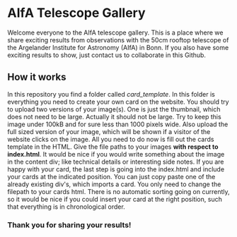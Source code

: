 # AIfA Telescope Gallery

Welcome everyone to the AIfA telescope gallery. This is a place where we share exciting results from observations with the 50cm rooftop telescope of the Argelander Institute for Astronomy (AIfA) in Bonn.
If you also have some exciting results to show, just contact us to collaborate in this Github. 

## How it works

In this repository you find a folder called *card_template*. In this folder is everything you need to create your own card on the website. You should try to upload two versions of your image(s). 
One is just the thumbnail, which does not need to be large. Actually it should not be large. Try to keep this image under 100kB and for sure less than 1000 pixels wide. Also upload the full sized version 
of your image, which will be shown if a visitor of the website clicks on the image. All you need to do now is fill out the cards template in the HTML. Give the file paths to your images **with respect to index.html**. 
It would be nice if you would write something about the image in the content div; like technical details or interesting side notes. If you are happy with your card, the last step is going into the index.html and include your cards at the indicated position.
You can just copy paste one of the already existing div's, which imports a card. You only need to change the filepath to your cards html. There is no automatic sorting going on currently, so it would be nice if you could insert your card at the right position, such that 
everything is in chronological order. 

### Thank you for sharing your results!
